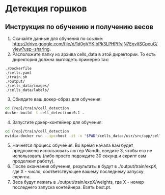 # Детекция горшков

## Инструкция по обучению и получению весов
1. Скачайте данные для обучения по ссылке: https://drive.google.com/file/d/1d0gVYKibPk3LPHPffvjN7EgvltSCpcuC/view?usp=sharing. 
2. Расположите папку из архива cells_data в этой директории. То есть директория должна выглядеть примерно так:
```
./Dockerfile
./cells.yaml
./train.sh
./output/
./cells_data/images/
./cells_data/labels/
```
3. Сбилдите ваш докер-образ для обучения:
```bash
cd {rep}/train/cell_detection
docker build -t cell_detection:0.1 .
```
4. Запустите докер-контейнер для обучения:
```bash
cd {rep}/train/cell_detection
nvidia-docker run --ipc=host -it -v "$PWD"/cells_data:/usr/src/app/cells_data -v "$PWD"/output:/usr/src/app/runs cell_detection:0.1
```
5. Начнется процесс обучения. Во время начала вам будет предложено использовать логгер Wandb, введите 3, чтобы его не использовать (либо просто подождите 30 секунд и скрипт сам продолжит работу).
6. После окончания обучения, результаты в будут в ./output/train/expX, где X - число, соответствующее вашему последнему запуску скрипта.
7. Веса будут лежать в ./output/train/expX/weights, где X - номер последнего запуска контейнера. Взять best.pt.